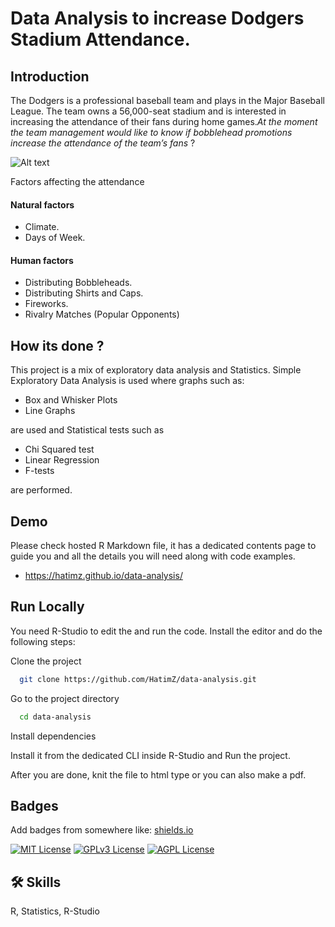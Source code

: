 

# Data Analysis to increase Dodgers Stadium Attendance.

## Introduction

The Dodgers is a professional baseball team and plays in the Major Baseball League. The team owns a 56,000-seat stadium and is interested in increasing the attendance of their fans during home games.*At the moment the team management would like to know if bobblehead promotions increase the attendance of the team’s fans* ?

![Alt text](/data-analysis/los_angeles-dodgers-stadium.jpg?raw=true "Optional Title")




Factors affecting the attendance

#### Natural factors
* Climate.
* Days of Week.

#### Human factors
* Distributing Bobbleheads.
* Distributing Shirts and Caps.
* Fireworks.
* Rivalry Matches (Popular Opponents)

## How its done ?

This project is a mix of exploratory data analysis and Statistics.
Simple Exploratory Data Analysis is used where graphs such as:

* Box and Whisker Plots
* Line Graphs

are used and Statistical tests such as

* Chi Squared test
* Linear Regression
* F-tests

are performed.




## Demo

Please check hosted R Markdown file, it has a dedicated contents page to guide you and all the details you will need along with code examples.

* https://hatimz.github.io/data-analysis/



## Run Locally

You need R-Studio to edit the and run the code. Install the editor
and do the following steps:

Clone the project

```bash
  git clone https://github.com/HatimZ/data-analysis.git
```

Go to the project directory

```bash
  cd data-analysis
```

Install dependencies

Install it from the dedicated CLI inside R-Studio and Run the project.

After you are done, knit the file to html type or you can also make a 
pdf.



## Badges

Add badges from somewhere like: [shields.io](https://shields.io/)

[![MIT License](https://img.shields.io/badge/License-MIT-green.svg)](https://choosealicense.com/licenses/mit/)
[![GPLv3 License](https://img.shields.io/badge/License-GPL%20v3-yellow.svg)](https://opensource.org/licenses/)
[![AGPL License](https://img.shields.io/badge/license-AGPL-blue.svg)](http://www.gnu.org/licenses/agpl-3.0)


## 🛠 Skills
R, Statistics, R-Studio 



